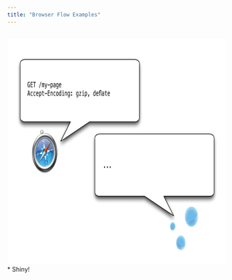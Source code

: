 ```yaml
---
title: "Browser Flow Examples"
---
```


<br />
<img src="images/EXPORT4.png" width="780" height="520" alt="Browser caching flow" />

<div markdown="markdown" class="presenter-note">
* Shiny!
</div>
